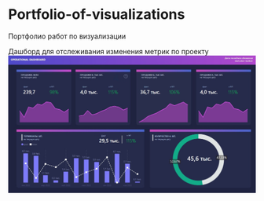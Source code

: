 # Portfolio-of-visualizations
Портфолио работ по визуализации


Дашборд для отслеживания изменения метрик по проекту
![Operational Dashboard](https://github.com/RenataGilmedinova/Portfolio-of-visualizations/blob/main/Operational_dashboard.jpg)
